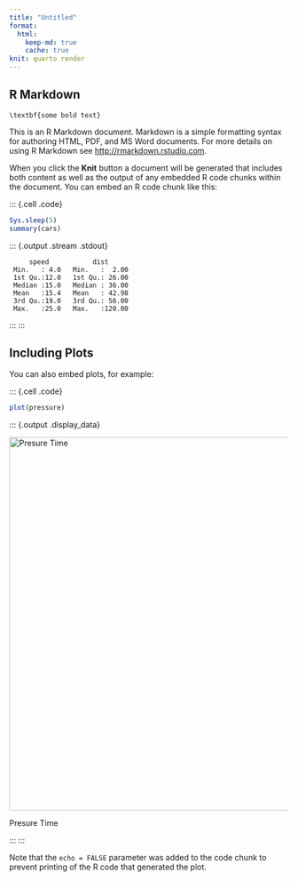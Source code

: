 ```yaml
---
title: "Untitled"
format:
  html: 
    keep-md: true
    cache: true
knit: quarto render
---
```




## R Markdown

```{=latex}
\textbf{some bold text}
```
This is an R Markdown document. Markdown is a simple formatting syntax for authoring HTML, PDF, and MS Word documents. For more details on using R Markdown see <http://rmarkdown.rstudio.com>.

When you click the **Knit** button a document will be generated that includes both content as well as the output of any embedded R code chunks within the document. You can embed an R code chunk like this:

::: {.cell .code}

```r
Sys.sleep(5)
summary(cars)
```

::: {.output .stream .stdout}
```
     speed           dist       
 Min.   : 4.0   Min.   :  2.00  
 1st Qu.:12.0   1st Qu.: 26.00  
 Median :15.0   Median : 36.00  
 Mean   :15.4   Mean   : 42.98  
 3rd Qu.:19.0   3rd Qu.: 56.00  
 Max.   :25.0   Max.   :120.00  
```
:::
:::

## Including Plots

You can also embed plots, for example:

::: {.cell .code}

```r
plot(pressure)
```

::: {.output .display_data}
<div class="figure">
<img src="test-r_files/figure-html/unnamed-chunk-1-1.png" alt="Presure Time" width="672" />
<p class="caption">Presure Time</p>
</div>
:::
:::

Note that the `echo = FALSE` parameter was added to the code chunk to prevent printing of the R code that generated the plot.
